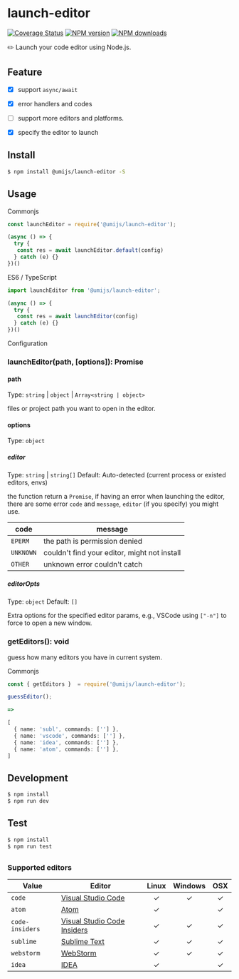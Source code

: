 # launch-editor

[![Coverage Status](https://coveralls.io/repos/github/umijs/launch-editor/badge.svg?branch=master)](https://coveralls.io/github/umijs/launch-editor?branch=master) [![NPM version](https://img.shields.io/npm/v/@umijs/launch-editor.svg?style=flat)](https://npmjs.org/package/@umijs/launch-editor) [![NPM downloads](http://img.shields.io/npm/dm/@umijs/launch-editor.svg?style=flat)](https://npmjs.org/package/@umijs/launch-editor)

✏️ Launch your code editor using Node.js.

## Feature
- [x] support `async/await`
- [x] error handlers and codes
- [ ] support more editors and platforms.
- [x] specify the editor to launch


## Install

```sh
$ npm install @umijs/launch-editor -S
```

## Usage

Commonjs

```js
const launchEditor = require('@umijs/launch-editor');

(async () => {
  try {
   const res = await launchEditor.default(config)
  } catch (e) {}
})()

```

ES6 / TypeScript

```js
import launchEditor from '@umijs/launch-editor';

(async () => {
  try {
   const res = await launchEditor(config)
  } catch (e) {}
})()
```

Configuration

### launchEditor(path, [options]): Promise<void>

#### path

Type: `string` | `object` | `Array<string | object>`

files or project path you want to open in the editor.

#### options

Type: `object`

##### editor
Type: `string` | `string[]`
Default: Auto-detected (current process or existed editors, envs)

the function return a `Promise`, if having an error when launching the editor, there are some error `code` and `message`, `editor` (if you specify) you might use.

| code | message |
|--------|------|
| `EPERM` | the path is permission denied |
| `UNKNOWN` | couldn't find your editor, might not install |
| `OTHER` | unknown error couldn't catch |

##### editorOpts
Type: `object`
Default: `[]`

Extra options for the specified editor params, e.g., VSCode using  `["-n"]` to force to open a new window.

### getEditors(): void
guess how many editors you have in current system.

Commonjs

```ts
const { getEditors }  = require('@umijs/launch-editor');

guessEditor();

=>

[
  { name: 'subl', commands: [''] },
  { name: 'vscode', commands: [''] },
  { name: 'idea', commands: [''] },
  { name: 'atom', commands: [''] },
]
```


## Development

```sh
$ npm install
$ npm run dev
```

## Test

```sh
$ npm install
$ npm run test
```

##

### Supported editors

| Value | Editor | Linux | Windows | OSX |
|--------|------|:------:|:------:|:------:|
| `code` | [Visual Studio Code](https://code.visualstudio.com/) |✓|✓|✓|
| `atom` | [Atom](https://atom.io/) |✓||✓|
| `code-insiders` | [Visual Studio Code Insiders](https://code.visualstudio.com/insiders/) |✓|✓|✓|
| `sublime` | [Sublime Text](https://www.sublimetext.com/) |✓|✓|✓|
| `webstorm` | [WebStorm](https://www.jetbrains.com/webstorm/) |✓|✓|✓|
| `idea` | [IDEA](https://www.jetbrains.com/idea/) |✓||✓|
